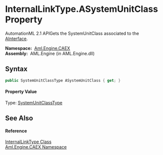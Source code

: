 InternalLinkType.ASystemUnitClass Property
==========================================
AutomationML 2.1 APIGets the SystemUnitClass associated to the [AInterface][1].

  **Namespace:**  [Aml.Engine.CAEX][2]  
  **Assembly:**  AML.Engine (in AML.Engine.dll)

Syntax
------

```csharp
public SystemUnitClassType ASystemUnitClass { get; }
```

#### Property Value
Type: [SystemUnitClassType][3]

See Also
--------

#### Reference
[InternalLinkType Class][4]  
[Aml.Engine.CAEX Namespace][2]  

[1]: AInterface.md
[2]: ../README.md
[3]: ../SystemUnitClassType/README.md
[4]: README.md
[5]: https://www.automationml.org
[6]: ../../icons/logoShade.png